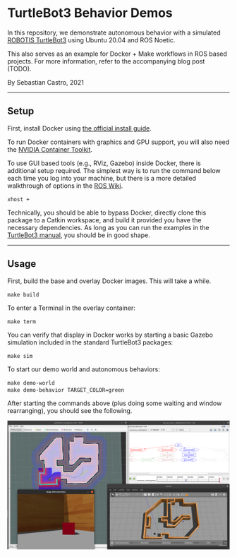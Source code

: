 # TurtleBot3 Behavior Demos
In this repository, we demonstrate autonomous behavior with a simulated [ROBOTIS TurtleBot3](https://emanual.robotis.com/docs/en/platform/turtlebot3/overview/#overview) using Ubuntu 20.04 and ROS Noetic.

This also serves as an example for Docker + Make workflows in ROS based projects. For more information, refer to the accompanying blog post (TODO).

By Sebastian Castro, 2021

---

## Setup
First, install Docker using [the official install guide](https://docs.docker.com/engine/install/ubuntu/).

To run Docker containers with graphics and GPU support, you will also need the [NVIDIA Container Toolkit](https://github.com/NVIDIA/nvidia-docker).

To use GUI based tools (e.g., RViz, Gazebo) inside Docker, there is additional setup required. The simplest way is to run the command below each time you log into your machine, but there is a more detailed walkthrough of options in the [ROS Wiki](http://wiki.ros.org/docker/Tutorials/GUI).

```
xhost +
```

Technically, you should be able to bypass Docker, directly clone this package to a Catkin workspace, and build it provided you have the necessary dependencies. As long as you can run the examples in the [TurtleBot3 manual](https://emanual.robotis.com/docs/en/platform/turtlebot3/overview/#overview), you should be in good shape.

---

## Usage
First, build the base and overlay Docker images. This will take a while.

```
make build
```

To enter a Terminal in the overlay container:

```
make term
```

You can verify that display in Docker works by starting a basic Gazebo simulation included in the standard TurtleBot3 packages:

```
make sim
```

To start our demo world and autonomous behaviors:

```
make demo-world
make demo-behavior TARGET_COLOR=green
```

After starting the commands above (plus doing some waiting and window rearranging), you should see the following.

![Example demo screenshot](./media/demo_screenshot.png)
